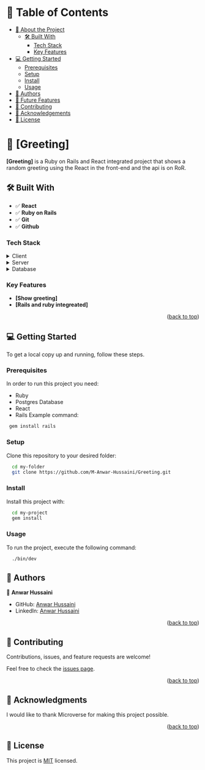 # 📗 Table of Contents

- [📖 About the Project](#about-project)
    - [🛠 Built With](#built-with)
        - [Tech Stack](#tech-stack)
        - [Key Features](#key-features)
- [💻 Getting Started](#getting-started)
    - [Prerequisites](#prerequisites)
    - [Setup](#setup)
    - [Install](#install)
    - [Usage](#usage)
- [👥 Authors](#authors)
- [🔭 Future Features](#future-features)
- [🤝 Contributing](#contributing)
- [🙏 Acknowledgements](#acknowledgements)
- [📝 License](#license)

<!-- PROJECT DESCRIPTION -->

# 📖 [Greeting] <a name="about-project"></a>

**[Greeting]** is a Ruby on Rails and React integrated project that shows a random greeting using the React in the front-end and the api is on RoR.

## 🛠 Built With <a name="built-with"></a>
- ✅ **React**
- ✅ **Ruby on Rails**
- ✅ **Git**
- ✅ **Github**

### Tech Stack <a name="tech-stack"></a>

<details>
  <summary>Client</summary>
  <ul>
    <li>Reactjs</li>
    <li>HTML</li>
    <li>CSS</li>
  </ul>
</details>

<details>
  <summary>Server</summary>
  <ul>
    <li>Ruby</li>
    <li>Ruby on Rails</li>
  </ul>
</details>

<details>
<summary>Database</summary>
  <ul>
    <li><a href="https://www.postgresql.org/">PostgreSQL</a></li>
  </ul>
</details>

<!-- Features -->

### Key Features <a name="key-features"></a>

- **[Show greeting]**
- **[Rails and ruby integreated]**

<p align="right">(<a href="#readme-top">back to top</a>)</p>


<!-- GETTING STARTED -->

## 💻 Getting Started <a name="getting-started"></a>

To get a local copy up and running, follow these steps.

### Prerequisites

In order to run this project you need:
- Ruby
- Postgres Database
- React
- Rails
Example command:
```sh
 gem install rails
```

### Setup

Clone this repository to your desired folder:

```sh
  cd my-folder
  git clone https://github.com/M-Anwar-Hussaini/Greeting.git
```

### Install

Install this project with:

```sh
  cd my-project
  gem install
```
### Usage

To run the project, execute the following command:

```sh
  ./bin/dev
```


## 👥 Authors <a name="authors"></a>


👤 **Anwar Hussaini**

- GitHub: [Anwar Hussaini](https://github.com/M-Anwar-Hussaini)
- LinkedIn: [Anwar Hussaini](https://www.linkedin.com/in/anwar-hussaini/)

<p align="right">(<a href="#readme-top">back to top</a>)</p>


## 🤝 Contributing <a name="contributing"></a>

Contributions, issues, and feature requests are welcome!

Feel free to check the [issues page](https://github.com/M-Anwar-Hussaini/Greeting/issues).

<p align="right">(<a href="#readme-top">back to top</a>)</p>


## 🙏 Acknowledgments <a name="acknowledgements"></a>

I would like to thank Microverse for making this project possible.

<p align="right">(<a href="#readme-top">back to top</a>)</p>


## 📝 License <a name="license"></a>

This project is [MIT](./LICENSE) licensed.
